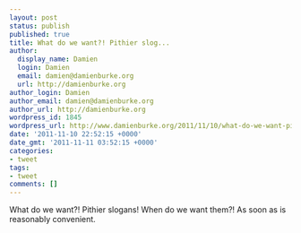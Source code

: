 ```yaml
---
layout: post
status: publish
published: true
title: What do we want?! Pithier slog...
author:
  display_name: Damien
  login: Damien
  email: damien@damienburke.org
  url: http://damienburke.org
author_login: Damien
author_email: damien@damienburke.org
author_url: http://damienburke.org
wordpress_id: 1845
wordpress_url: http://www.damienburke.org/2011/11/10/what-do-we-want-pithier-slog-2/
date: '2011-11-10 22:52:15 +0000'
date_gmt: '2011-11-11 03:52:15 +0000'
categories:
- tweet
tags:
- tweet
comments: []
---
```

<p>What do we want?! Pithier slogans! When do we want them?! As soon as is reasonably convenient.</p>
